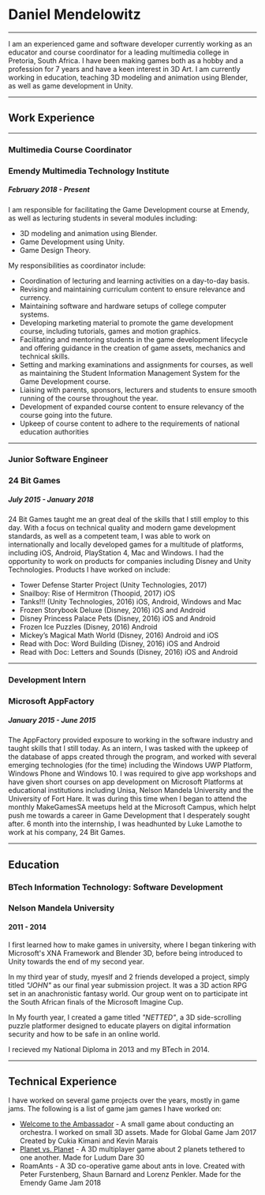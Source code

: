 # Daniel Mendelowitz
***
I am an experienced game and software developer currently working as an educator and course coordinator for a leading multimedia college in Pretoria, South Africa. I have been making games both as a hobby and a profession for 7 years and have a keen interest in 3D Art.
I am currently working in education, teaching 3D modeling and animation using Blender, as well as game development in Unity. 
***
## 
## Work Experience
***
### Multimedia Course Coordinator
### Emendy Multimedia Technology Institute
##### February 2018 - Present
I am responsible for facilitating the Game Development course at Emendy, as well as lecturing students in several modules including:
- 3D modeling and animation using Blender. 
- Game Development using Unity. 
- Game Design Theory. 

My responsibilities as coordinator include:
- Coordination of lecturing and learning activities on a day-to-day basis. 
- Revising and maintaining curriculum content to ensure relevance and currency. 
- Maintaining software and hardware setups of college computer systems. 
- Developing marketing material to promote the game development course, including tutorials, games and motion graphics. 
- Facilitating and mentoring students in the game development lifecycle and offering guidance in the creation of game assets, mechanics and technical skills. 
- Setting and marking examinations and assignments for courses, as well as maintaining the Student Information Management System for the Game Development course. 
- Liaising with parents, sponsors, lecturers and students to ensure smooth running of the course throughout the year. 
- Development of expanded course content to ensure relevancy of the course going into the future. 
- Upkeep of course content to adhere to the requirements of national education authorities
***
### Junior Software Engineer
### 24 Bit Games
##### July 2015 - January 2018
24 Bit Games taught me an great deal of the skills that I still employ to this day. 
With a focus on technical quality and modern game development standards, as well as a competent team, I was able to work on internationally and locally developed games for a multitude of platforms, including iOS, Android, PlayStation 4, Mac and Windows. 
I had the opportunity to work on products for companies including Disney and Unity Technologies. 
Products I have worked on include:
- Tower Defense Starter Project (Unity Technologies, 2017)
- Snailboy: Rise of Hermitron (Thoopid, 2017) iOS
- Tanks!!! (Unity Technologies, 2016) iOS, Android, Windows and Mac
- Frozen Storybook Deluxe (Disney, 2016) iOS and Android
- Disney Princess Palace Pets (Disney, 2016) iOS and Android
- Frozen Ice Puzzles (Disney, 2016) Android
- Mickey’s Magical Math World (Disney, 2016) Android and iOS
- Read with Doc: Word Building (Disney, 2016) iOS and Android
- Read with Doc: Letters and Sounds (Disney, 2016) iOS and Android
***
### Development Intern
### Microsoft AppFactory
##### January 2015 - June 2015
The AppFactory provided exposure to working in the software industry and taught skills that I still today. As an intern, I was tasked with the upkeep of the database of apps created through the program, and worked with several emerging technologies (for the time) including the Windows UWP Platform, Windows Phone and Windows 10.
I was required to give app workshops and have given short courses on app development on Microsoft Platforms at educational institutions including Unisa, Nelson Mandela University and the University of Fort Hare.
It was during this time when I began to attend the monthly MakeGamesSA meetups held at the Microsoft Campus, which helpt push me towards a career in Game Development that I desperately sought after. 6 month into the internship, I was headhunted by Luke Lamothe to work at his company, 24 Bit Games.
***
## 
## Education
### BTech Information Technology: Software Development
### Nelson Mandela University
#### 2011 - 2014
I first learned how to make games in university, where I began tinkering with Microsoft's XNA Framework and Blender 3D, before being introduced to Unity towards the end of my second year. 

In my third year of study, myeslf and 2 friends developed a project, simply titled _"JOHN"_ as our final year submission project. It was a 3D action RPG set in an anachronistic fantasy world. Our group went on to participate int the South African finals of the Microsoft Imagine Cup.

In My fourth year, I created a game titled _"NETTED"_, a 3D side-scrolling puzzle platformer designed to educate players on digital information security and how to be safe in an online world.

I recieved my National Diploma in 2013 and my BTech in 2014.
***
## Technical Experience
I have worked on several game projects over the years, mostly in game jams. The following is a list of game jam games I have worked on:
- [Welcome to the Ambassador](https://globalgamejam.org/2017/games/welcome-ambassador) - A small game about conducting an orchestra. I worked on small 3D assets. 
Made for Global Game Jam 2017
Created by Cukia Kimani and Kevin Marais
- [Planet vs. Planet](https://bighairgames.itch.io/planet-vs-planet) - A 3D multiplayer game about 2 planets tethered to one another. 
Made for Ludum Dare 30
- RoamAnts - A 3D co-operative game about ants in love. Created with Peter Furstenberg, Shaun Barnard and Lorenz Penkler. 
Made for the Emendy Game Jam 2018
